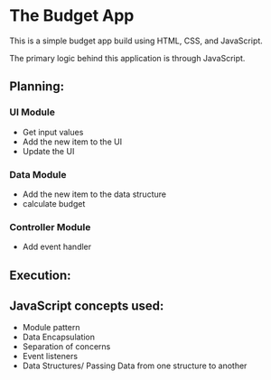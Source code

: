 # The Budget App


This is a simple budget app build using HTML, CSS, and JavaScript.

The primary logic behind this application is through JavaScript.

## Planning:

### UI Module
* Get input values
* Add the new item to the UI
* Update the UI

### Data Module
* Add the new item to the data structure
* calculate budget

### Controller Module
* Add event handler 


## Execution:

## JavaScript concepts used:
* Module pattern
* Data Encapsulation 
* Separation of concerns 
* Event listeners 
* Data Structures/ Passing Data from one structure to another 
